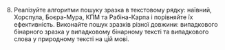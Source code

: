 8. Реалізуйте алгоритми пошуку зразка в текстовому рядку: наївний, Хорспула, Боєра-Мура, КПМ та Рабіна-Карпа і порівняйте їх ефективність. Виконайте пошук зразків різної довжини: випадкового бінарного зразка у випадковому бінарному тексті та випадкового слова у природному тексті на цій мові.
